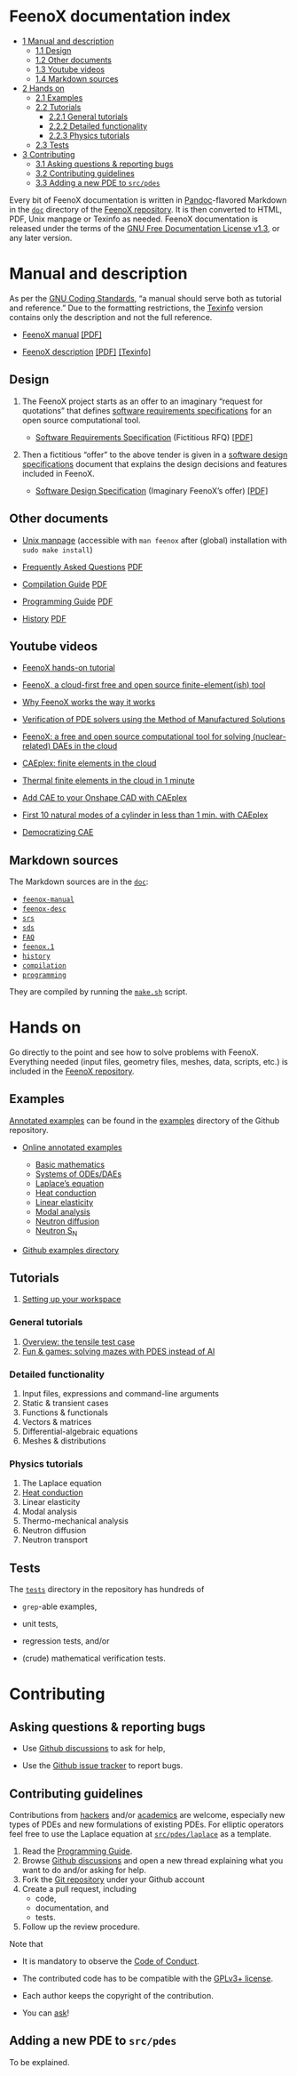 # FeenoX documentation index

- [<span class="toc-section-number">1</span> Manual and description]
  - [<span class="toc-section-number">1.1</span> Design]
  - [<span class="toc-section-number">1.2</span> Other documents]
  - [<span class="toc-section-number">1.3</span> Youtube videos]
  - [<span class="toc-section-number">1.4</span> Markdown sources]
- [<span class="toc-section-number">2</span> Hands on]
  - [<span class="toc-section-number">2.1</span> Examples]
  - [<span class="toc-section-number">2.2</span> Tutorials]
    - [<span class="toc-section-number">2.2.1</span> General tutorials]
    - [<span class="toc-section-number">2.2.2</span> Detailed
      functionality]
    - [<span class="toc-section-number">2.2.3</span> Physics tutorials]
  - [<span class="toc-section-number">2.3</span> Tests]
- [<span class="toc-section-number">3</span> Contributing]
  - [<span class="toc-section-number">3.1</span> Asking questions &
    reporting bugs]
  - [<span class="toc-section-number">3.2</span> Contributing
    guidelines]
  - [<span class="toc-section-number">3.3</span> Adding a new PDE to
    `src/pdes`]

Every bit of FeenoX documentation is written in [Pandoc]-flavored
Markdown in the [`doc`] directory of the [FeenoX repository]. It is then
converted to HTML, PDF, Unix manpage or Texinfo as needed. FeenoX
documentation is released under the terms of the [GNU Free Documentation
License v1.3], or any later version.

  [<span class="toc-section-number">1</span> Manual and description]: #manual-and-description
  [<span class="toc-section-number">1.1</span> Design]: #design
  [<span class="toc-section-number">1.2</span> Other documents]: #other-documents
  [<span class="toc-section-number">1.3</span> Youtube videos]: #sec:youtube
  [<span class="toc-section-number">1.4</span> Markdown sources]: #markdown-sources
  [<span class="toc-section-number">2</span> Hands on]: #hands-on
  [<span class="toc-section-number">2.1</span> Examples]: #examples
  [<span class="toc-section-number">2.2</span> Tutorials]: #tutorials
  [<span class="toc-section-number">2.2.1</span> General tutorials]: #general-tutorials
  [<span class="toc-section-number">2.2.2</span> Detailed functionality]:
    #detailed-functionality
  [<span class="toc-section-number">2.2.3</span> Physics tutorials]: #physics-tutorials
  [<span class="toc-section-number">2.3</span> Tests]: #tests
  [<span class="toc-section-number">3</span> Contributing]: #contributing
  [<span class="toc-section-number">3.1</span> Asking questions & reporting bugs]:
    #asking-questions-reporting-bugs
  [<span class="toc-section-number">3.2</span> Contributing guidelines]:
    #contributing-guidelines
  [<span class="toc-section-number">3.3</span> Adding a new PDE to `src/pdes`]:
    #adding-a-new-pde-to-srcpdes
  [Pandoc]: https://pandoc.org/
  [`doc`]: https://github.com/seamplex/feenox/tree/main/doc
  [FeenoX repository]: https://github.com/seamplex/feenox/
  [GNU Free Documentation License v1.3]: https://www.gnu.org/licenses/fdl-1.3.html

# Manual and description

As per the [GNU Coding Standards], “a manual should serve both as
tutorial and reference.” Due to the formatting restrictions, the
[Texinfo] version contains only the description and not the full
reference.

- [FeenoX manual][] [\[PDF\]][1]
- [FeenoX description][] [\[PDF\]][2] [\[Texinfo\]][3]

  [GNU Coding Standards]: https://www.gnu.org/prep/standards/standards.html#GNU-Manuals
  [Texinfo]: https://www.gnu.org/software/texinfo/
  [FeenoX manual]: https://www.seamplex.com/feenox/doc/feenox-manual.html
  [1]: https://www.seamplex.com/feenox/doc/feenox-manual.pdf
  [FeenoX description]: https://www.seamplex.com/feenox/doc/feenox-desc.html
  [2]: https://www.seamplex.com/feenox/doc/feenox-desc.pdf
  [3]: https://www.seamplex.com/feenox/doc/feenox-desc.texi

## Design

1.  The FeenoX project starts as an offer to an imaginary “request for
    quotations” that defines [software requirements specifications] for
    an open source computational tool.

    - [Software Requirements
      Specification][software requirements specifications] (Fictitious
      RFQ) [\[PDF\]][4]

2.  Then a fictitious “offer” to the above tender is given in a
    [software design
    specifications][software requirements specifications] document that
    explains the design decisions and features included in FeenoX.

    - [Software Design Specification] (Imaginary FeenoX’s offer)
      [\[PDF\]][5]

  [software requirements specifications]: https://seamplex.com/feenox/doc/srs.html
  [4]: https://www.seamplex.com/feenox/doc/srs.pdf
  [Software Design Specification]: https://seamplex.com/feenox/doc/sds.html
  [5]: https://www.seamplex.com/feenox/doc/sds.pdf

## Other documents

- [Unix manpage] (accessible with `man feenox` after (global)
  installation with `sudo make install`)
- [Frequently Asked Questions][] [PDF]
- [Compilation Guide][] [PDF][6]
- [Programming Guide][] [PDF][7]
- [History][] [PDF][8]

  [Unix manpage]: https://www.seamplex.com/feenox/doc/feenox.1.html
  [Frequently Asked Questions]: FAQs.markdown
  [PDF]: https://www.seamplex.com/feenox/doc/FAQs.pdf
  [Compilation Guide]: compilation.markdown
  [6]: https://www.seamplex.com/feenox/doc/compilation.pdf
  [Programming Guide]: programming.markdown
  [7]: https://www.seamplex.com/feenox/doc/programming.pdf
  [History]: history.markdown
  [8]: https://www.seamplex.com/feenox/doc/history.pdf

## Youtube videos

- [FeenoX hands-on tutorial]
- [FeenoX, a cloud-first free and open source finite-element(ish) tool]
- [Why FeenoX works the way it works]
- [Verification of PDE solvers using the Method of Manufactured
  Solutions]
- [FeenoX: a free and open source computational tool for solving
  (nuclear-related) DAEs in the cloud]
- [CAEplex: finite elements in the cloud]
- [Thermal finite elements in the cloud in 1 minute]
- [Add CAE to your Onshape CAD with CAEplex]
- [First 10 natural modes of a cylinder in less than 1 min. with
  CAEplex]
- [Democratizing CAE]

  [FeenoX hands-on tutorial]: https://www.youtube.com/watch?v=b3K2QewI8jE
  [FeenoX, a cloud-first free and open source finite-element(ish) tool]:
    https://www.youtube.com/watch?v=EZSjFzJAhbw
  [Why FeenoX works the way it works]: https://www.youtube.com/watch?v=66WvYTb4pSg
  [Verification of PDE solvers using the Method of Manufactured Solutions]:
    https://www.youtube.com/watch?v=mGNwL8TGijg
  [FeenoX: a free and open source computational tool for solving (nuclear-related) DAEs in the cloud]:
    https://www.youtube.com/watch?v=e8kFmFOsbPk
  [CAEplex: finite elements in the cloud]: https://www.youtube.com/watch?v=DOnoXo_MCZg
  [Thermal finite elements in the cloud in 1 minute]: https://www.youtube.com/watch?v=mOxQeIk2WJA
  [Add CAE to your Onshape CAD with CAEplex]: https://www.youtube.com/watch?v=ylXAUAsfb5E
  [First 10 natural modes of a cylinder in less than 1 min. with CAEplex]:
    https://www.youtube.com/watch?v=kD3tQdq17ZE
  [Democratizing CAE]: https://www.youtube.com/watch?v=7KqiMbrSLDc

## Markdown sources

The Markdown sources are in the [`doc`][]:

- [`feenox-manual`]
- [`feenox-desc`][`feenox-manual`]
- [`srs`]
- [`sds`]
- [`FAQ`]
- [`feenox.1`]
- [`history`]
- [`compilation`]
- [`programming`]

They are compiled by running the [`make.sh`] script.

  [`doc`]: https://github.com/seamplex/feenox/tree/main/doc
  [`feenox-manual`]: https/github.com/seamplex/feenox/blob/main/doc/feenox-desc.markdown
  [`srs`]: https/github.com/seamplex/feenox/blob/main/doc/srs.markdown
  [`sds`]: https/github.com/seamplex/feenox/blob/main/doc/sds.markdown
  [`FAQ`]: https/github.com/seamplex/feenox/blob/main/doc/FAQ.markdown
  [`feenox.1`]: https/github.com/seamplex/feenox/blob/main/doc/feenox.1.markdown
  [`history`]: https/github.com/seamplex/feenox/blob/main/doc/history.markdown
  [`compilation`]: https/github.com/seamplex/feenox/blob/main/doc/compilation.markdown
  [`programming`]: https/github.com/seamplex/feenox/blob/main/doc/programming.markdown
  [`make.sh`]: https://github.com/seamplex/feenox/blob/main/doc/make.sh

# Hands on

Go directly to the point and see how to solve problems with FeenoX.
Everything needed (input files, geometry files, meshes, data, scripts,
etc.) is included in the [FeenoX repository].

  [FeenoX repository]: https://github.com/seamplex/feenox/

## Examples

[Annotated examples] can be found in the [examples] directory of the
Github repository.

- [Online annotated examples][Annotated examples]
  - [Basic mathematics]
  - [Systems of ODEs/DAEs]
  - [Laplace’s equation]
  - [Heat conduction]
  - [Linear elasticity]
  - [Modal analysis]
  - [Neutron diffusion]
  - [Neutron S<sub>N</sub>]
- [Github examples directory][examples]

  [Annotated examples]: https://www.seamplex.com/feenox/examples
  [examples]: https://github.com/seamplex/feenox/tree/main/examples
  [Basic mathematics]: https://seamplex.com/feenox/examples/basic.html
  [Systems of ODEs/DAEs]: https://seamplex.com/feenox/examples/daes.html
  [Laplace’s equation]: https://seamplex.com/feenox/examples/laplace.html
  [Heat conduction]: https://seamplex.com/feenox/examples/thermal.html
  [Linear elasticity]: https://seamplex.com/feenox/examples/mechanical.html
  [Modal analysis]: https://seamplex.com/feenox/examples/modal.html
  [Neutron diffusion]: https://seamplex.com/feenox/examples/neutron_diffusion.html
  [Neutron S<sub>N</sub>]: https://seamplex.com/feenox/examples/neutron_sn.html

## Tutorials

1.  [Setting up your workspace]

  [Setting up your workspace]: https://www.seamplex.com/feenox/doc/tutorials/000-setup

### General tutorials

1.  [Overview: the tensile test case]
2.  [Fun & games: solving mazes with PDES instead of AI]

  [Overview: the tensile test case]: https://www.seamplex.com/feenox/doc/tutorials/110-tensile-test
  [Fun & games: solving mazes with PDES instead of AI]: https://www.seamplex.com/feenox/doc/tutorials/120-mazes

### Detailed functionality

1.  Input files, expressions and command-line arguments
2.  Static & transient cases
3.  Functions & functionals
4.  Vectors & matrices
5.  Differential-algebraic equations
6.  Meshes & distributions

### Physics tutorials

1.  The Laplace equation
2.  [Heat conduction][9]
3.  Linear elasticity
4.  Modal analysis
5.  Thermo-mechanical analysis
6.  Neutron diffusion
7.  Neutron transport

  [9]: https://www.seamplex.com/feenox/doc/tutorials/320-thermal

## Tests

The [`tests`] directory in the repository has hundreds of

- `grep`-able examples,
- unit tests,
- regression tests, and/or
- (crude) mathematical verification tests.

  [`tests`]: https://github.com/seamplex/feenox/tree/main/tests

# Contributing

## Asking questions & reporting bugs

- Use [Github discussions] to ask for help,
- Use the [Github issue tracker] to report bugs.

  [Github discussions]: https://github.com/seamplex/feenox/discussions
  [Github issue tracker]: https://github.com/seamplex/feenox/issues

## Contributing guidelines

Contributions from [hackers] and/or [academics] are welcome, especially
new types of PDEs and new formulations of existing PDEs. For elliptic
operators feel free to use the Laplace equation at [`src/pdes/laplace`]
as a template.

1.  Read the [Programming Guide][10].
2.  Browse [Github discussions] and open a new thread explaining what
    you want to do and/or asking for help.
3.  Fork the [Git repository] under your Github account
4.  Create a pull request, including
    - code,
    - documentation, and
    - tests.
5.  Follow up the review procedure.

Note that

- It is mandatory to observe the [Code of Conduct].
- The contributed code has to be compatible with the [GPLv3+ license].
- Each author keeps the copyright of the contribution.
- You can [ask][Github discussions]!

  [hackers]: README4hackers.html
  [academics]: README4academics.html
  [`src/pdes/laplace`]: https://github.com/seamplex/feenox/tree/main/src/pdes/laplace
  [10]: https://seamplex.com/feenox/doc/programming.html
  [Github discussions]: https://github.com/seamplex/feenox/discussions
  [Git repository]: https://github.com/seamplex/feenox/
  [Code of Conduct]: https://seamplex.com/feenox/doc/CODE_OF_CONDUCT.html
  [GPLv3+ license]: https://www.seamplex.com/feenox/#sec:licensing

## Adding a new PDE to `src/pdes`

To be explained.
